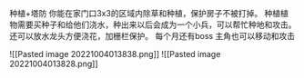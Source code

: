 种植+塔防
你能在家门口3x3的区域内除草和种植，保护房子不被打掉。
种植植物需要买种子和给他们浇水，种出来以后会成为一个小兵，可以帮忙种地和攻击。
还可以放水龙头方便浇花，加栅栏保护。
每个月还有boss
主角也可以移动和攻击


![[Pasted image 20221004013838.png]]
![[Pasted image 20221004013828.png]]